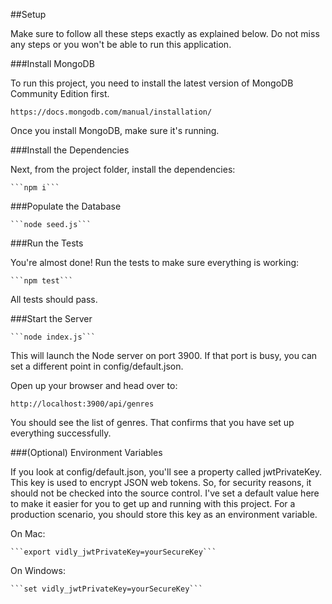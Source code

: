 ##Setup

Make sure to follow all these steps exactly as explained below. Do not miss any steps or you won't be able to run this application.

###Install MongoDB

To run this project, you need to install the latest version of MongoDB Community Edition first.

```https://docs.mongodb.com/manual/installation/```

Once you install MongoDB, make sure it's running.

###Install the Dependencies

Next, from the project folder, install the dependencies:

    ```npm i```

###Populate the Database

    ```node seed.js```

###Run the Tests

You're almost done! Run the tests to make sure everything is working:

    ```npm test```

All tests should pass.

###Start the Server

    ```node index.js```

This will launch the Node server on port 3900. If that port is busy, you can set a different point in config/default.json.

Open up your browser and head over to:

```http://localhost:3900/api/genres```

You should see the list of genres. That confirms that you have set up everything successfully.

###(Optional) Environment Variables

If you look at config/default.json, you'll see a property called jwtPrivateKey. This key is used to encrypt JSON web tokens. So, for security reasons, it should not be checked into the source control. I've set a default value here to make it easier for you to get up and running with this project. For a production scenario, you should store this key as an environment variable.

On Mac:

    ```export vidly_jwtPrivateKey=yourSecureKey```

On Windows:

    ```set vidly_jwtPrivateKey=yourSecureKey```
